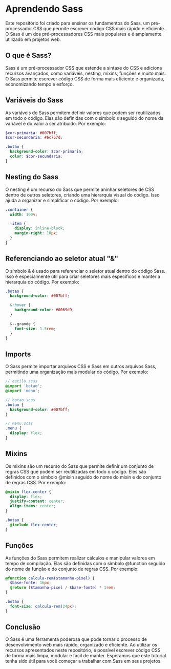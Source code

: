 # Aprendendo Sass

Este repositório foi criado para ensinar os fundamentos do Sass, um pré-processador CSS que permite escrever código CSS mais rápido e eficiente. O Sass é um dos pré-processadores CSS mais populares e é amplamente utilizado em projetos web.

## O que é Sass?

Sass é um pré-processador CSS que estende a sintaxe do CSS e adiciona recursos avançados, como variáveis, nesting, mixins, funções e muito mais. O Sass permite escrever código CSS de forma mais eficiente e organizada, economizando tempo e esforço.

## Variáveis do Sass

As variáveis do Sass permitem definir valores que podem ser reutilizados em todo o código. Elas são definidas com o símbolo `$` seguido do nome da variável e do valor a ser atribuído. Por exemplo:

```scss
$cor-primaria: #007bff;
$cor-secundaria: #6c757d;

.botao {
  background-color: $cor-primaria;
  color: $cor-secundaria;
}
```

## Nesting do Sass

O nesting é um recurso do Sass que permite aninhar seletores de CSS dentro de outros seletores, criando uma hierarquia visual do código. Isso ajuda a organizar e simplificar o código. Por exemplo:

```scss
.container {
  width: 100%;

  .item {
    display: inline-block;
    margin-right: 10px;
  }
}
```

## Referenciando ao seletor atual "&"

O símbolo & é usado para referenciar o seletor atual dentro do código Sass. Isso é especialmente útil para criar seletores mais específicos e manter a hierarquia do código. Por exemplo:

```scss
.botao {
  background-color: #007bff;

  &:hover {
    background-color: #0069d9;
  }

  &--grande {
    font-size: 1.5rem;
  }
}
```

## Imports

O Sass permite importar arquivos CSS e Sass em outros arquivos Sass, permitindo uma organização mais modular do código. Por exemplo:
    
```scss
// estilo.scss
@import 'botao';
@import 'menu';

// botao.scss
.botao {
  background-color: #007bff;
}

// menu.scss
.menu {
  display: flex;
}
```

## Mixins

Os mixins são um recurso do Sass que permite definir um conjunto de regras CSS que podem ser reutilizadas em todo o código. Eles são definidos com o símbolo @mixin seguido do nome do mixin e do conjunto de regras CSS. Por exemplo:

```scss
@mixin flex-center {
  display: flex;
  justify-content: center;
  align-items: center;
}

.botao {
  @include flex-center;
}
```


## Funções

As funções do Sass permitem realizar cálculos e manipular valores em tempo de compilação. Elas são definidas com o símbolo @function seguido do nome da função e do conjunto de regras CSS. Por exemplo:

```scss
@function calcula-rem($tamanho-pixel) {
  $base-fonte: 16px;
  @return ($tamanho-pixel / $base-fonte) * 1rem;
}

.botao {
  font-size: calcula-rem(24px);
}
```

## Conclusão

O Sass é uma ferramenta poderosa que pode tornar o processo de desenvolvimento web mais rápido, organizado e eficiente. Ao utilizar os recursos apresentados neste repositório, é possível escrever código CSS de forma mais limpa, modular e fácil de manter. Esperamos que este tutorial tenha sido útil para você começar a trabalhar com Sass em seus projetos.
